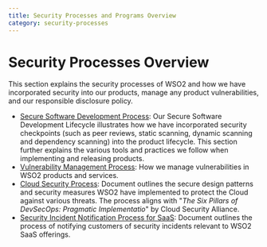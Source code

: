 ```yaml
---
title: Security Processes and Programs Overview
category: security-processes
---
```


# Security Processes Overview

This section explains the security processes of WSO2 and how we have incorporated security into our products, 
manage any product vulnerabilities, and our responsible disclosure policy. 

* [Secure Software Development Process](secure-software-development-process.md):
  Our Secure Software Development Lifecycle illustrates how we have incorporated security checkpoints 
  (such as peer reviews, static scanning, dynamic scanning and dependency scanning) into the product lifecycle. 
  This section further explains the various tools and practices we follow when implementing and releasing products.
* [Vulnerability Management Process](vulnerability-management-process.md): 
  How we manage vulnerabilities in WSO2 products and services.
* [Cloud Security Process](cloud-security-process.md): Document outlines the secure design patterns and security measures WSO2 have implemented to protect the Cloud against various threats. The process aligns with "*The Six Pillars of DevSecOps: Pragmatic Implementatio*" by Cloud Security Alliance.
* [Security Incident Notification Process for SaaS](saas-incident-notification-process.md): Document outlines the process of notifying customers of security incidents relevant to WSO2 SaaS offerings.